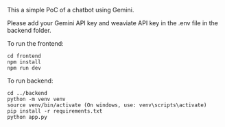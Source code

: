 This a simple PoC of a chatbot using Gemini.

Please add your Gemini API key and weaviate API key in the .env file in the backend folder.

To run the frontend:
```
cd frontend
npm install
npm run dev
```

To run backend:
```
cd ../backend
python -m venv venv
source venv/bin/activate (On windows, use: venv\scripts\activate)
pip install -r requirements.txt
python app.py
```